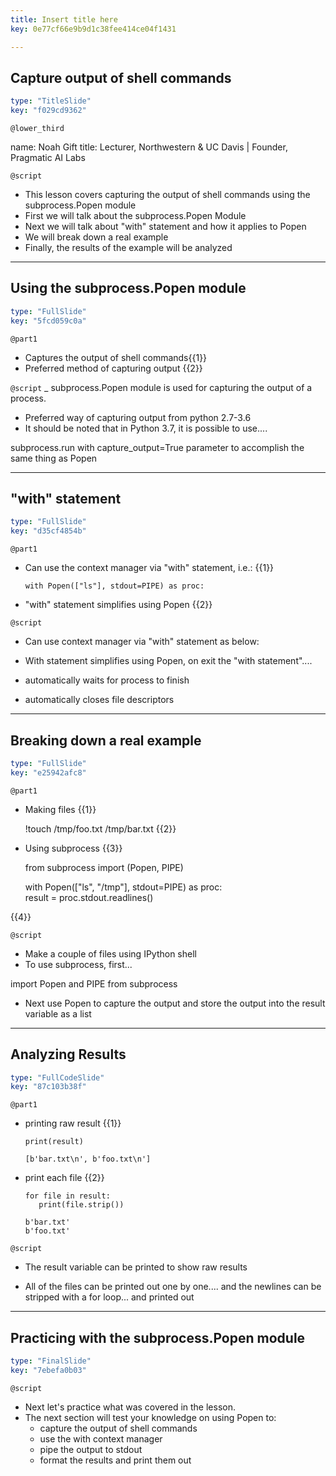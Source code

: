 ```yaml
---
title: Insert title here
key: 0e77cf66e9b9d1c38fee414ce04f1431

---
```

## Capture output of shell commands

```yaml
type: "TitleSlide"
key: "f029cd9362"
```

`@lower_third`

name: Noah Gift
title: Lecturer, Northwestern & UC Davis | Founder, Pragmatic AI Labs


`@script`
- This lesson covers capturing the output of shell commands using the subprocess.Popen module
- First we will talk about the subprocess.Popen Module
- Next we will talk about "with" statement and how it applies to Popen
- We will break down a real example
- Finally, the results of the example will be analyzed


---
## Using the subprocess.Popen module

```yaml
type: "FullSlide"
key: "5fcd059c0a"
```

`@part1`
- Captures the output of shell commands{{1}}
- Preferred method of capturing output {{2}}


`@script`
_ subprocess.Popen module is used for capturing the output of a process.
- Preferred way of capturing output from python 2.7-3.6
- It should be noted that in Python 3.7, it is possible to use....
 
subprocess.run with  capture_output=True parameter to accomplish the same thing as Popen


---
## "with" statement

```yaml
type: "FullSlide"
key: "d35cf4854b"
```

`@part1`
- Can use the context manager via "with" statement, i.e.:  {{1}}

      with Popen(["ls"], stdout=PIPE) as proc:


- "with" statement simplifies using Popen  {{2}}


`@script`
- Can use context manager via "with" statement as below:

- With statement simplifies using Popen, on exit the "with statement"....

- automatically waits for process to finish
- automatically closes file descriptors


---
## Breaking down a real example

```yaml
type: "FullSlide"
key: "e25942afc8"
```

`@part1`
- Making files  {{1}}


     !touch /tmp/foo.txt /tmp/bar.txt 
{{2}}


- Using subprocess {{3}}



     from subprocess import (Popen, PIPE)

     with Popen(["ls", "/tmp"], stdout=PIPE) as proc:    
          result = proc.stdout.readlines()

{{4}}


`@script`
- Make a couple of files using IPython shell
- To use subprocess, first...
 
import Popen and PIPE from subprocess


- Next use Popen to capture the output and store the output into the result variable as a list


---
## Analyzing Results

```yaml
type: "FullCodeSlide"
key: "87c103b38f"
```

`@part1`
- printing raw result {{1}}

      print(result)

      [b'bar.txt\n', b'foo.txt\n']
- print each file {{2}}

      for file in result:
         print(file.strip())

      b'bar.txt'
      b'foo.txt'


`@script`
- The result variable can be printed to show raw results

- All of the files can be printed out one by one....
 and the newlines can be stripped with a for loop...
and printed out


---
## Practicing with the subprocess.Popen module

```yaml
type: "FinalSlide"
key: "7ebefa0b03"
```

`@script`
- Next let's practice what was covered in the lesson.
- The next section will test your knowledge on using Popen to:
  - capture the output of shell commands
  - use the with context manager  
  - pipe the output to stdout
  - format the results and print them out

